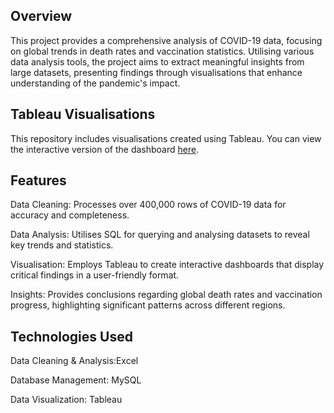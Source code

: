 ## Overview

This project provides a comprehensive analysis of COVID-19 data, focusing on global trends in death rates and vaccination statistics. Utilising various data analysis tools, the project aims to extract meaningful insights from large datasets, presenting findings through visualisations that enhance understanding of the pandemic's impact.

## Tableau Visualisations

This repository includes visualisations created using Tableau. You can view the interactive version of the dashboard [here](https://public.tableau.com/app/profile/joanna.bonus.kusi.appouh/viz/Covid-19Dashoboard/Dashboard1#1).

## Features

Data Cleaning: Processes over 400,000 rows of COVID-19 data for accuracy and completeness.

Data Analysis: Utilises SQL for querying and analysing datasets to reveal key trends and statistics.

Visualisation: Employs Tableau to create interactive dashboards that display critical findings in a user-friendly format.

Insights: Provides conclusions regarding global death rates and vaccination progress, highlighting significant patterns across different regions.


## Technologies Used

Data Cleaning & Analysis:Excel

Database Management: MySQL

Data Visualization: Tableau
